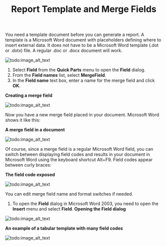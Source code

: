 ﻿---
title: Report Template and Merge Fields
type: docs
weight: 20
url: /sharepoint/report-template-and-merge-fields/
---

You need a template document before you can generate a report. A template is a Microsoft Word document with placeholders defining where to insert external data. It does not have to be a Microsoft Word template (.dot or .dotx) file. A regular .doc or .docx document will work.

![todo:image_alt_text](report-template-and-merge-fields_1.png)

1. Select **Field** from the **Quick Parts** menu to open the **Field** dialog.
1. From the **Field names** list, select **MergeField**.
1. In the **Field name** text box, enter a name for the merge field and click **OK**.

**Creating a merge field** 

![todo:image_alt_text](report-template-and-merge-fields_2.png)

Now you have a new merge field placed in your document. Microsoft Word shows it like this: 

**A merge field in a document**

![todo:image_alt_text](report-template-and-merge-fields_3.png)

Of course, since a merge field is a regular Microsoft Word field, you can switch between displaying field codes and results in your document in Microsoft Word using the keyboard shortcut Alt+F9. Field codes appear between curly braces: 

**The field code exposed** 

![todo:image_alt_text](report-template-and-merge-fields_4.png)

You can edit merge field name and format switches if needed.

1. To open the **Field** dialog in Microsoft Word 2003, you need to open the **Insert** menu and select **Field**. 
   **Opening the Field dialog** 

![todo:image_alt_text](report-template-and-merge-fields_5.png)

**An example of a tabular template with many field codes**

![todo:image_alt_text](report-template-and-merge-fields_6.png)
